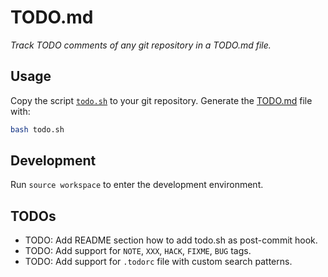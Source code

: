 # TODO.md

*Track TODO comments of any git repository in a TODO.md file.*

## Usage

Copy the script [`todo.sh`](todo.sh) to your git repository.
Generate the [TODO.md](TODO.md) file with:

```bash
bash todo.sh
```

## Development

Run `source workspace` to enter the development environment.

## TODOs

- TODO: Add README section how to add todo.sh as post-commit hook.
- TODO: Add support for `NOTE`, `XXX`, `HACK`, `FIXME`, `BUG` tags.
- TODO: Add support for `.todorc` file with custom search patterns.

